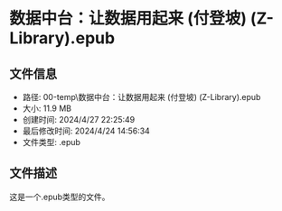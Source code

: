 ﻿# 数据中台：让数据用起来 (付登坡) (Z-Library).epub

## 文件信息
- 路径: 00-temp\数据中台：让数据用起来 (付登坡) (Z-Library).epub
- 大小: 11.9 MB
- 创建时间: 2024/4/27 22:25:49
- 最后修改时间: 2024/4/24 14:56:34
- 文件类型: .epub

## 文件描述
这是一个.epub类型的文件。

